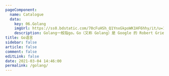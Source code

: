 ```yaml
---
pageComponent: 
  name: Catalogue
  data: 
    key: 06.Golang
    imgUrl: https://ss0.bdstatic.com/70cFuHSh_Q1YnxGkpoWK1HF6hhy/it/u=1708048020,1302162538&fm=15&gp=0.jpg
    description: Golang一般指go。Go（又称 Golang）是 Google 的 Robert Griesemer，Rob Pike 及 Ken Thompson 开发的一种静态强类型、编译型语言。Go 语言语法与 C 相近，但功能上有：内存安全，GC（垃圾回收），结构形态及 CSP-style 并发计算。记录一些 golang 的学习笔记，整理一些 Go 语言学习资料
title: Go语言
sidebar: false
article: false
comment: false
editLink: false
date: 2021-03-04 14:46:00
permalink: /golang/
---
```


